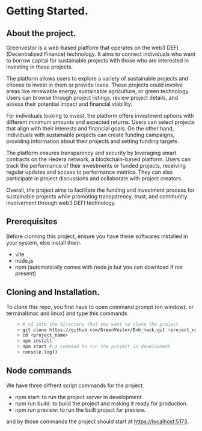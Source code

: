 # **Getting Started**.

## About the project.
Greenvestor is a web-based platform that operates on the web3 DEFI (Decentralized Finance) technology. It aims to connect individuals who want to borrow capital for sustainable projects with those who are interested in investing in these projects.

The platform allows users to explore a variety of sustainable projects and choose to invest in them or provide loans. These projects could involve areas like renewable energy, sustainable agriculture, or green technology. Users can browse through project listings, review project details, and assess their potential impact and financial viability.

For individuals looking to invest, the platform offers investment options with different minimum amounts and expected returns. Users can select projects that align with their interests and financial goals. On the other hand, individuals with sustainable projects can create funding campaigns, providing information about their projects and setting funding targets.

The platform ensures transparency and security by leveraging smart contracts on the Hedera network, a blockchain-based platform. Users can track the performance of their investments or funded projects, receiving regular updates and access to performance metrics. They can also participate in project discussions and collaborate with project creators.

Overall, the project aims to facilitate the funding and investment process for sustainable projects while promoting transparency, trust, and community involvement through web3 DEFI technology.

## Prerequisites

Before clonning this project, ensure you have these softwares installed in your system, else install them.

- vite
- node.js
- npm (automatically comes with node.js but you can download if not present)

## Cloning and Installation.

To clone this repo, you first have to open command prompt (on window), or terminal(mac and linux) and type this commands

``` bash
    > # cd into the directory that you want to clone the project
    > git clone https://github.com/GreenVestor/Bnb_hack.git <project_name>
    > cd <project_name>
    > npm install
    > npm start # a command to run the project in development
    > console.log()
```

## Node commands

We have three diffrent script commands for the project

- npm start: to run the project server in development.
- npm run build: to build the project and making it ready for production.
- npm run preview: to run the built project for preview.



and by those commands the project should start at [https://localhost:5173](https://localhost:5173).
